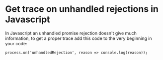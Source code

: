 # Get trace on unhandled rejections in Javascript

In Javascript an unhandled promise rejection doesn't give much information, to
get a proper trace add this code to the very beginning in your code:

```
process.on('unhandledRejection', reason => console.log(reason));
```
